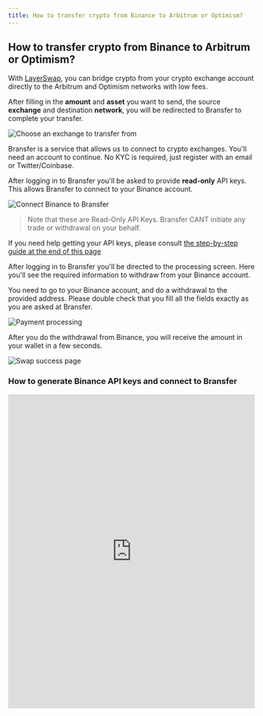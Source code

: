 ```yaml
---
title: How to transfer crypto from Binance to Arbitrum or Optimism?
---
```


## How to transfer crypto from Binance to Arbitrum or Optimism?

With [LayerSwap](/), you can bridge crypto from your crypto exchange account directly to the Arbitrum and Optimism networks with low fees. <br />

After filling in the **amount** and **asset** you want to send, the source **exchange** and destination **network**, you will be redirected to Bransfer to complete your transfer.

![Choose an exchange to transfer from](/images/bransfer_choose_exchange.png)

Bransfer is a service that allows us to connect to crypto exchanges.
You'll need an account to continue. No KYC is required, just register with an email or Twitter/Coinbase.

After logging in to Bransfer you'll be asked to provide **read-only** API keys. This allows Bransfer to connect to your Binance account.  

![Connect Binance to Bransfer](/images/binance_connect_bransfer.png)
> Note that these are Read-Only API Keys. Bransfer CANT initiate any trade or withdrawal on your behalf.

If you need help getting your API keys, please consult [the step-by-step guide at the end of this page](#how-to-generate-binance-api-keys-and-connect-to-bransfer)

After logging in to Bransfer you'll be directed to the processing screen.
Here you'll see the required information to withdraw from your Binance account. <br />

You need to go to your Binance account, and do a withdrawal to the provided address.
Please double check that you fill all the fields exactly as you are asked at Bransfer.

![Payment processing](/images/payment_processing.png)

After you do the withdrawal from Binance, you will receive the amount in your wallet in a few seconds.

![Swap success page](/images/swap_success.png)

### How to generate Binance API keys and connect to Bransfer

<iframe src="https://scribehow.com/embed/Connect_Binance_account_to_Bransfer__pHbAxs8RR1i6pqrHROnz3Q" width="100%" height="640" allowFullScreen frameBorder="0"></iframe>